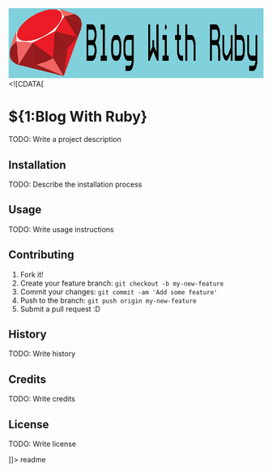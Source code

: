 ![Banner](_assets/BWR_Banner.png)
<snippet>
  <content><![CDATA[
# ${1:Blog With Ruby}
TODO: Write a project description



## Installation
TODO: Describe the installation process



## Usage
TODO: Write usage instructions





## Contributing
1. Fork it!
2. Create your feature branch: `git checkout -b my-new-feature`
3. Commit your changes: `git commit -am 'Add some feature'`
4. Push to the branch: `git push origin my-new-feature`
5. Submit a pull request :D



## History
TODO: Write history




## Credits
TODO: Write credits



## License
TODO: Write license




]]></content>
  <tabTrigger>readme</tabTrigger>
</snippet>
